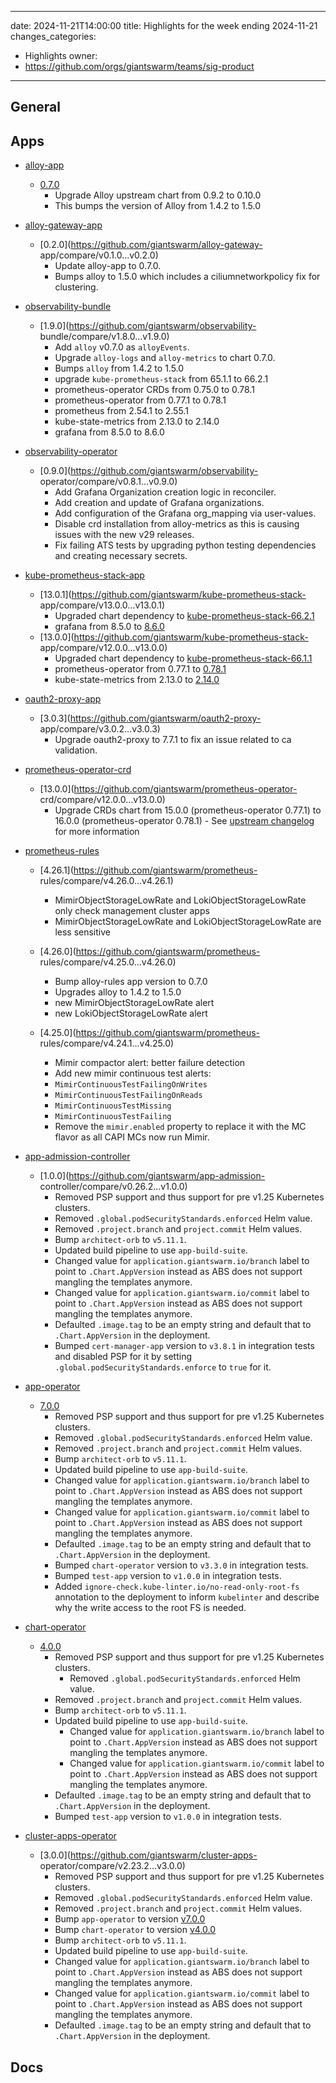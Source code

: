 
---
date: 2024-11-21T14:00:00
title: Highlights for the week ending 2024-11-21
changes_categories:
  - Highlights
owner:
  - https://github.com/orgs/giantswarm/teams/sig-product
---

## General

<!-- This where BREAKING CHANGES ARE HIGHLIGHTED -->

## Apps

- [alloy-app](https://github.com/giantswarm/alloy-app) 
  - [0.7.0](https://github.com/giantswarm/alloy-app/compare/v0.6.1...v0.7.0) 
      * Upgrade Alloy upstream chart from 0.9.2 to 0.10.0
      * This bumps the version of Alloy from 1.4.2 to 1.5.0
- [alloy-gateway-app](https://github.com/giantswarm/alloy-gateway-app) 
  - [0.2.0](https://github.com/giantswarm/alloy-gateway-
app/compare/v0.1.0...v0.2.0) 
      * Update alloy-app to 0.7.0.
      * Bumps alloy to 1.5.0 which includes a ciliumnetworkpolicy fix for clustering.
- [observability-bundle](https://github.com/giantswarm/observability-bundle) 
  - [1.9.0](https://github.com/giantswarm/observability-
bundle/compare/v1.8.0...v1.9.0) 
      * Add `alloy` v0.7.0 as `alloyEvents`.
      * Upgrade `alloy-logs` and `alloy-metrics` to chart 0.7.0.
      * Bumps `alloy` from 1.4.2 to 1.5.0
      * upgrade `kube-prometheus-stack` from 65.1.1 to 66.2.1
      * prometheus-operator CRDs from 0.75.0 to 0.78.1
      * prometheus-operator from 0.77.1 to 0.78.1
      * prometheus from 2.54.1 to 2.55.1
      * kube-state-metrics from 2.13.0 to 2.14.0
      * grafana from 8.5.0 to 8.6.0
- [observability-operator](https://github.com/giantswarm/observability-operator) 
  - [0.9.0](https://github.com/giantswarm/observability-
operator/compare/v0.8.1...v0.9.0) 
      * Add Grafana Organization creation logic in reconciler.
      * Add creation and update of Grafana organizations.
      * Add configuration of the Grafana org_mapping via user-values.
      * Disable crd installation from alloy-metrics as this is causing issues with the new v29 releases.
      * Fix failing ATS tests by upgrading python testing dependencies and creating necessary secrets.
- [kube-prometheus-stack-app](https://github.com/giantswarm/kube-prometheus-stack-app) 
  - [13.0.1](https://github.com/giantswarm/kube-prometheus-stack-
app/compare/v13.0.0...v13.0.1) 
      * Upgraded chart dependency to [kube-prometheus-stack-66.2.1](https://github.com/prometheus-community/helm-charts/releases/tag/kube-prometheus-stack-66.2.1)
      * grafana from 8.5.0 to [8.6.0](https://github.com/grafana/helm-charts/releases/tag/grafana-8.6.0)
  - [13.0.0](https://github.com/giantswarm/kube-prometheus-stack-
app/compare/v12.0.0...v13.0.0) 
      * Upgraded chart dependency to [kube-prometheus-stack-66.1.1](https://github.com/prometheus-community/helm-charts/releases/tag/kube-prometheus-stack-66.1.1)
      * prometheus-operator from 0.77.1 to [0.78.1](https://github.com/prometheus-operator/prometheus-operator/releases/tag/v0.78.1)
      * kube-state-metrics from 2.13.0 to [2.14.0](https://github.com/kubernetes/kube-state-metrics/releases/tag/v2.14.0) 


- [oauth2-proxy-app](https://github.com/giantswarm/oauth2-proxy-app) 
  - [3.0.3](https://github.com/giantswarm/oauth2-proxy-
app/compare/v3.0.2...v3.0.3) 
      * Upgrade oauth2-proxy to 7.7.1 to fix an issue related to ca validation.
- [prometheus-operator-crd](https://github.com/giantswarm/prometheus-operator-crd) 
  - [13.0.0](https://github.com/giantswarm/prometheus-operator-
crd/compare/v12.0.0...v13.0.0) 
      * Upgrade CRDs chart from 15.0.0 (prometheus-operator 0.77.1) to 16.0.0 (prometheus-operator 0.78.1) - See [upstream changelog](https://github.com/prometheus-operator/prometheus-operator/blob/main/CHANGELOG.md#0781--2024-10-30) for more information
- [prometheus-rules](https://github.com/giantswarm/prometheus-rules) 
  - [4.26.1](https://github.com/giantswarm/prometheus-
rules/compare/v4.26.0...v4.26.1) 
      * MimirObjectStorageLowRate and LokiObjectStorageLowRate only check management cluster apps
      * MimirObjectStorageLowRate and LokiObjectStorageLowRate are less sensitive
  - [4.26.0](https://github.com/giantswarm/prometheus-
rules/compare/v4.25.0...v4.26.0) 
      * Bump alloy-rules app version to 0.7.0
      * Upgrades alloy to 1.4.2 to 1.5.0
      * new MimirObjectStorageLowRate alert
      * new LokiObjectStorageLowRate alert 


  - [4.25.0](https://github.com/giantswarm/prometheus-
rules/compare/v4.24.1...v4.25.0) 
      * Mimir compactor alert: better failure detection
      * Add new mimir continuous test alerts:
      * `MimirContinuousTestFailingOnWrites`
      * `MimirContinuousTestFailingOnReads`
      * `MimirContinuousTestMissing`
      * `MimirContinuousTestFailing`
      * Remove the `mimir.enabled` property to replace it with the MC flavor as all CAPI MCs now run Mimir. 


- [app-admission-controller](https://github.com/giantswarm/app-admission-controller) 
  - [1.0.0](https://github.com/giantswarm/app-admission-
controller/compare/v0.26.2...v1.0.0) 
      * Removed PSP support and thus support for pre v1.25 Kubernetes clusters.
      * Removed `.global.podSecurityStandards.enforced` Helm value.
      * Removed `.project.branch` and `project.commit` Helm values.
      * Bump `architect-orb` to `v5.11.1`.
      * Updated build pipeline to use `app-build-suite`.
      * Changed value for `application.giantswarm.io/branch` label to point to `.Chart.AppVersion` instead as ABS does not support mangling the templates anymore.
      * Changed value for `application.giantswarm.io/commit` label to point to `.Chart.AppVersion` instead as ABS does not support mangling the templates anymore.
      * Defaulted `.image.tag` to be an empty string and default that to `.Chart.AppVersion` in the deployment.
      * Bumped `cert-manager-app` version to `v3.8.1` in integration tests and disabled PSP for it by setting `.global.podSecurityStandards.enforce` to `true` for it.
- [app-operator](https://github.com/giantswarm/app-operator) 
  - [7.0.0](https://github.com/giantswarm/app-operator/compare/v6.11.2...v7.0.0)
      * Removed PSP support and thus support for pre v1.25 Kubernetes clusters.
      * Removed `.global.podSecurityStandards.enforced` Helm value.
      * Removed `.project.branch` and `project.commit` Helm values.
      * Bump `architect-orb` to `v5.11.1`.
      * Updated build pipeline to use `app-build-suite`.
      * Changed value for `application.giantswarm.io/branch` label to point to `.Chart.AppVersion` instead as ABS does not support mangling the templates anymore.
      * Changed value for `application.giantswarm.io/commit` label to point to `.Chart.AppVersion` instead as ABS does not support mangling the templates anymore.
      * Defaulted `.image.tag` to be an empty string and default that to `.Chart.AppVersion` in the deployment.
      * Bumped `chart-operator` version to `v3.3.0` in integration tests.
      * Bumped `test-app` version to `v1.0.0` in integration tests.
      * Added `ignore-check.kube-linter.io/no-read-only-root-fs` annotation to the deployment to inform `kubelinter` and describe why the write access to the root FS is needed.
- [chart-operator](https://github.com/giantswarm/chart-operator) 
  - [4.0.0](https://github.com/giantswarm/chart-operator/compare/v3.3.0...v4.0.0)
      * Removed PSP support and thus support for pre v1.25 Kubernetes clusters.
        * Removed `.global.podSecurityStandards.enforced` Helm value.
      * Removed `.project.branch` and `project.commit` Helm values.
      * Bump `architect-orb` to `v5.11.1`.
      * Updated build pipeline to use `app-build-suite`.
        * Changed value for `application.giantswarm.io/branch` label to point to `.Chart.AppVersion` instead as ABS does not support mangling the templates anymore.
        * Changed value for `application.giantswarm.io/commit` label to point to `.Chart.AppVersion` instead as ABS does not support mangling the templates anymore.
      * Defaulted `.image.tag` to be an empty string and default that to `.Chart.AppVersion` in the deployment.
      * Bumped `test-app` version to `v1.0.0` in integration tests.
- [cluster-apps-operator](https://github.com/giantswarm/cluster-apps-operator) 
  - [3.0.0](https://github.com/giantswarm/cluster-apps-
operator/compare/v2.23.2...v3.0.0) 
      * Removed PSP support and thus support for pre v1.25 Kubernetes clusters.
      * Removed `.global.podSecurityStandards.enforced` Helm value.
      * Removed `.project.branch` and `project.commit` Helm values.
      * Bump `app-operator` to version [v7.0.0](https://github.com/giantswarm/app-operator/releases/tag/v7.0.0)
      * Bump `chart-operator` to version [v4.0.0](https://github.com/giantswarm/chart-operator/releases/tag/v4.0.0)
      * Bump `architect-orb` to `v5.11.1`.
      * Updated build pipeline to use `app-build-suite`.
      * Changed value for `application.giantswarm.io/branch` label to point to `.Chart.AppVersion` instead as ABS does not support mangling the templates anymore.
      * Changed value for `application.giantswarm.io/commit` label to point to `.Chart.AppVersion` instead as ABS does not support mangling the templates anymore.
      * Defaulted `.image.tag` to be an empty string and default that to `.Chart.AppVersion` in the deployment.

## Docs

<!-- FER is filling this one -->
